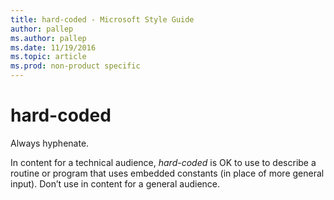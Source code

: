 ```yaml
---
title: hard-coded - Microsoft Style Guide
author: pallep
ms.author: pallep
ms.date: 11/19/2016
ms.topic: article
ms.prod: non-product specific
---
```


# hard-coded

Always hyphenate. 

In content for a technical audience, *hard-coded*
is OK to use to describe a routine or program that uses embedded
constants (in place of more general input). Don’t use in content for a
general audience.
